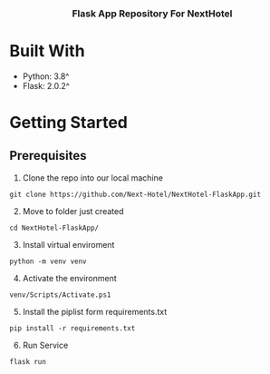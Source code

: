 <h3 align="center">
  Flask App Repository For NextHotel

# Built With

- Python: 3.8^
- Flask: 2.0.2^

# Getting Started

## Prerequisites

1. Clone the repo into our local machine

```
git clone https://github.com/Next-Hotel/NextHotel-FlaskApp.git
```

2. Move to folder just created

```
cd NextHotel-FlaskApp/
```

3. Install virtual enviroment

```
python -m venv venv
```

4. Activate the environment

```
venv/Scripts/Activate.ps1
```

5. Install the piplist form requirements.txt

```
pip install -r requirements.txt
```

6. Run Service

```
flask run
```
